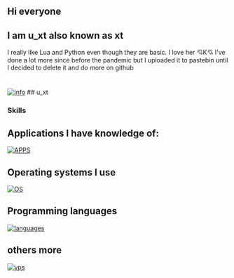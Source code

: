 ## Hi everyone
## I am u_xt also known as xt
I really like Lua and Python even though they are basic.
I love her 💘K💘
I've done a lot more since before the pandemic but I uploaded it to pastebin until I decided to delete it and do more on github

#
[![info](https://skillicons.dev/icons?i=discord)](https://skillicons.dev) ## u_xt
### Skills

## Applications I have knowledge of:
[![APPS](https://skillicons.dev/icons?i=vscode,visualstudio,blender,ps,robloxstudio,replit,github,discord,bots,ae)](https://skillicons.dev)

## Operating systems I use
[![OS](https://skillicons.dev/icons?i=windows,kali,arch,ubuntu,mint,linux)](https://skillicons.dev)

## Programming languages
[![languages](https://skillicons.dev/icons?i=py,lua,css,js,c,cs)](https://skillicons.dev)

## others more
[![vps](https://skillicons.dev/icons?i=aws,gcp,azure,react,vue)](https://skillicons.dev)
